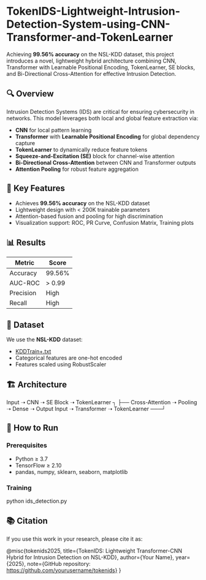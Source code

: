 # TokenIDS-Lightweight-Intrusion-Detection-System-using-CNN-Transformer-and-TokenLearner

Achieving **99.56% accuracy** on the NSL-KDD dataset, this project introduces a novel, lightweight hybrid architecture combining CNN, Transformer with Learnable Positional Encoding, TokenLearner, SE blocks, and Bi-Directional Cross-Attention for effective Intrusion Detection.

## 🔍 Overview

Intrusion Detection Systems (IDS) are critical for ensuring cybersecurity in networks. This model leverages both local and global feature extraction via:
- **CNN** for local pattern learning
- **Transformer** with **Learnable Positional Encoding** for global dependency capture
- **TokenLearner** to dynamically reduce feature tokens
- **Squeeze-and-Excitation (SE)** block for channel-wise attention
- **Bi-Directional Cross-Attention** between CNN and Transformer outputs
- **Attention Pooling** for robust feature aggregation

## 🚀 Key Features
- Achieves **99.56% accuracy** on the NSL-KDD dataset
- Lightweight design with < 200K trainable parameters
- Attention-based fusion and pooling for high discrimination
- Visualization support: ROC, PR Curve, Confusion Matrix, Training plots

## 📊 Results

| Metric        | Score     |
|---------------|-----------|
| Accuracy      | 99.56%    |
| AUC-ROC       | > 0.99    |
| Precision     | High      |
| Recall        | High      |

## 📁 Dataset

We use the **NSL-KDD** dataset:
- [KDDTrain+.txt](https://www.unb.ca/cic/datasets/nsl.html)
- Categorical features are one-hot encoded
- Features scaled using RobustScaler

## 🏗️ Architecture

Input ➝ CNN ➝ SE Block ➝ TokenLearner ┐
├── Cross-Attention ➝ Pooling ➝ Dense ➝ Output
Input ➝ Transformer ➝ TokenLearner ───┘


## 🧪 How to Run

### Prerequisites

- Python ≥ 3.7
- TensorFlow ≥ 2.10
- pandas, numpy, sklearn, seaborn, matplotlib

### Training
python ids_detection.py


## 📚 Citation

If you use this work in your research, please cite it as:

@misc{tokenids2025,
  title={TokenIDS: Lightweight Transformer-CNN Hybrid for Intrusion Detection on NSL-KDD},
  author={Your Name},
  year={2025},
  note={GitHub repository: https://github.com/yourusername/tokenids}
}



